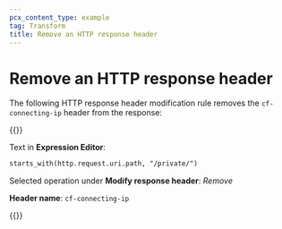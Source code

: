 ```yaml
---
pcx_content_type: example
tag: Transform
title: Remove an HTTP response header
---
```

# Remove an HTTP response header

The following HTTP response header modification rule removes the `cf-connecting-ip` header from the response:

{{<example>}}

Text in **Expression Editor**:

```txt
starts_with(http.request.uri.path, "/private/")
```

Selected operation under **Modify response header**: _Remove_

**Header name**: `cf-connecting-ip`

{{</example>}}
